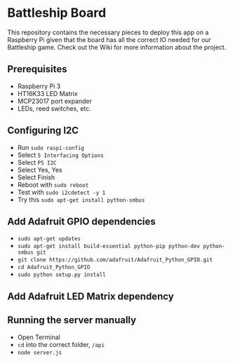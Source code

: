 # Battleship Board

This repository contains the necessary pieces to deploy this app on a Raspberry Pi given that the board has all the correct IO needed for our Battleship game. Check out the Wiki for more information about the project.

## Prerequisites
 * Raspberry Pi 3 
 * HT16K33 LED Matrix
 * MCP23017 port expander 
 * LEDs, reed switches, etc.
  
## Configuring I2C
  * Run `sudo raspi-config` 
  * Select `5 Interfacing Options`
  * Select `P5 I2C`
  * Select Yes, Yes
  * Select Finish
  * Reboot with `sudo reboot`
  * Test with `sudo i2cdetect -y 1`
  * Try this `sudo apt-get install python-smbus`
  
## Add Adafruit GPIO dependencies
  * `sudo apt-get updates`
  * `sudo apt-get install build-essential python-pip python-dev python-smbus git`
  * `git clone https://github.com/adafruit/Adafruit_Python_GPIO.git`
  * `cd Adafruit_Python_GPIO`
  * `sudo python setup.py install`
  
## Add Adafruit LED Matrix dependency
  
## Running the server manually
 * Open Terminal
 * `cd` into the correct folder, `/api`
 * `node server.js`